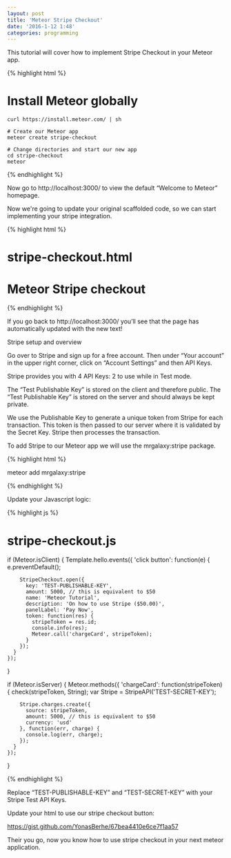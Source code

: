 ```yaml
---
layout: post
title: 'Meteor Stripe Checkout'
date: '2016-1-12 1:48'
categories: programming
---
```


This tutorial will cover how to implement Stripe Checkout in your Meteor app.


{% highlight html %}

# Install Meteor globally
    curl https://install.meteor.com/ | sh

    # Create our Meteor app
    meteor create stripe-checkout

    # Change directories and start our new app
    cd stripe-checkout
    meteor



{% endhighlight %}


Now go to http://localhost:3000/ to view the default “Welcome to Meteor” homepage.


Now we're going to update your original scaffolded code, so we can start implementing your stripe integration.




{% highlight html  %}
# stripe-checkout.html
   <head>
     <title>meteor-stripe-checkout</title>
   </head>

   <body>
     <h1>Meteor Stripe checkout</h1>


   </body>

   <template name="hello">
     <button>Pay with Stripe</button>
   </template>

{% endhighlight %}

If you go back to http://localhost:3000/ you’ll see that the page has automatically updated with the new text!

Stripe setup and overview

Go over to Stripe and sign up for a free account. Then under “Your account” in the upper right corner, click on “Account Settings” and then API Keys.

Stripe provides you with 4 API Keys: 2 to use while in Test mode.

The “Test Publishable Key” is stored on the client and therefore public. The “Test Publishable Key” is stored on the server and should always be kept private.

We use the Publishable Key to generate a unique token from Stripe for each transaction. This token is then passed to our server where it is validated by the Secret Key. Stripe then processes the transaction.

To add Stripe to our Meteor app we will use the mrgalaxy:stripe package.

{% highlight html %}


  meteor add mrgalaxy:stripe

{% endhighlight %}




  Update your Javascript logic:


{% highlight js %}

# stripe-checkout.js
  if (Meteor.isClient) {
    Template.hello.events({
      'click button': function(e) {
        e.preventDefault();

        StripeCheckout.open({
          key: 'TEST-PUBLISHABLE-KEY',
          amount: 5000, // this is equivalent to $50
          name: 'Meteor Tutorial',
          description: 'On how to use Stripe ($50.00)',
          panelLabel: 'Pay Now',
          token: function(res) {
            stripeToken = res.id;
            console.info(res);
            Meteor.call('chargeCard', stripeToken);
          }
        });
      }
    });
  }

  if (Meteor.isServer) {
    Meteor.methods({
      'chargeCard': function(stripeToken) {
        check(stripeToken, String);
        var Stripe = StripeAPI('TEST-SECRET-KEY');

        Stripe.charges.create({
          source: stripeToken,
          amount: 5000, // this is equivalent to $50
          currency: 'usd'
        }, function(err, charge) {
          console.log(err, charge);
        });
      }
    });
  }

  {% endhighlight %}


Replace “TEST-PUBLISHABLE-KEY” and “TEST-SECRET-KEY” with your Stripe Test API Keys.


Update your html to use our stripe checkout button:

<a>https://gist.github.com/YonasBerhe/67bea4410e6ce7f1aa57</a>



Their you go, now you know how to use stripe checkout in your next meteor application.
